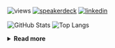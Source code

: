 ![views](https://komarev.com/ghpvc/?username=chck&color=blueviolet)
[![speakerdeck](https://img.shields.io/badge/Speaker_Deck-chck-8a2be2?style=flat-square&logo=speaker-deck)](https://speakerdeck.com/chck)
[![linkedin](https://img.shields.io/badge/LinkedIn-chck-8a2be2?style=flat-square&logo=linkedin)](https://www.linkedin.com/in/chck/)

<p align="left"> 
  <img alt="GitHub Stats" align="center" height="150" src="https://github-readme-stats-nine-umber-51.vercel.app/api?username=chck&count_private=true&show_icons=true&hide_title=true&theme=buefy" />
  <img alt="Top Langs" align="center" height="150" src="https://github-readme-stats-nine-umber-51.vercel.app/api/top-langs/?username=chck&layout=compact&count_private=true&show_icons=true&hide_title=true&theme=buefy" />
</p>

<details>
  <summary><b>Read more</b></summary>
  <br>

  <!--START_SECTION:waka-->
**🐱 My GitHub Data** 

> 📦 122.6 kB Used in GitHub's Storage 
 > 
> 🏆 40 Contributions in the Year 2025
 > 
> 💼 Opted to Hire
 > 
> 📜 133 Public Repositories 
 > 
> 🔑 24 Private Repositories 
 > 
**I'm a Night 🦉** 

```text
🌞 Morning                970 commits         ███░░░░░░░░░░░░░░░░░░░░░░   13.95 % 
🌆 Daytime                2197 commits        ████████░░░░░░░░░░░░░░░░░   31.59 % 
🌃 Evening                2016 commits        ███████░░░░░░░░░░░░░░░░░░   28.99 % 
🌙 Night                  1771 commits        ██████░░░░░░░░░░░░░░░░░░░   25.47 % 
```
📅 **I'm Most Productive on Thursday** 

```text
Monday                   1335 commits        █████░░░░░░░░░░░░░░░░░░░░   19.20 % 
Tuesday                  1048 commits        ████░░░░░░░░░░░░░░░░░░░░░   15.07 % 
Wednesday                1226 commits        ████░░░░░░░░░░░░░░░░░░░░░   17.63 % 
Thursday                 1663 commits        ██████░░░░░░░░░░░░░░░░░░░   23.91 % 
Friday                   682 commits         ██░░░░░░░░░░░░░░░░░░░░░░░   09.81 % 
Saturday                 417 commits         ██░░░░░░░░░░░░░░░░░░░░░░░   06.00 % 
Sunday                   583 commits         ██░░░░░░░░░░░░░░░░░░░░░░░   08.38 % 
```


📊 **This Week I Spent My Time On** 

```text
💬 Programming Languages: 
Markdown                 50 mins             ███████████░░░░░░░░░░░░░░   45.48 % 
Git                      23 mins             █████░░░░░░░░░░░░░░░░░░░░   21.48 % 
Other                    13 mins             ███░░░░░░░░░░░░░░░░░░░░░░   11.92 % 
gitrebase                11 mins             ███░░░░░░░░░░░░░░░░░░░░░░   10.25 % 
Diff                     6 mins              █░░░░░░░░░░░░░░░░░░░░░░░░   05.61 % 

🔥 Editors: 
Neovim                   54 mins             ████████████░░░░░░░░░░░░░   48.79 % 
Obsidian                 44 mins             ██████████░░░░░░░░░░░░░░░   39.72 % 
Chrome                   12 mins             ███░░░░░░░░░░░░░░░░░░░░░░   11.50 % 
```

**I Mostly Code in Python** 

```text
Python                   44 repos            ████████░░░░░░░░░░░░░░░░░   33.08 % 
Jupyter Notebook         19 repos            ████░░░░░░░░░░░░░░░░░░░░░   14.29 % 
TypeScript               7 repos             █░░░░░░░░░░░░░░░░░░░░░░░░   05.26 % 
Dockerfile               5 repos             █░░░░░░░░░░░░░░░░░░░░░░░░   03.76 % 
Astro                    1 repo              ░░░░░░░░░░░░░░░░░░░░░░░░░   00.75 % 
```



**Timeline**

![Lines of Code chart](https://raw.githubusercontent.com/chck/chck/main/assets/bar_graph.png)


 Last Updated on 2025-01-11 01:54 UTC
<!--END_SECTION:waka-->
</details>

